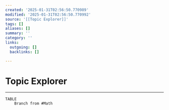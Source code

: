 ```yaml
---
created: '2025-01-31T02:56:50.770989'
modified: '2025-01-31T02:56:50.770992'
source: '[[Topic Explorer]]'
tags: []
aliases: []
summary: ''
category: ''
links:
  outgoing: []
  backlinks: []

---
```


# Topic Explorer

___

```dataview
TABLE
	Branch from #Math
```
